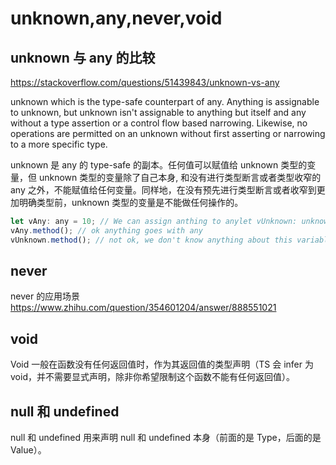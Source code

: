 # unknown,any,never,void

## unknown 与 any 的比较

https://stackoverflow.com/questions/51439843/unknown-vs-any

unknown which is the type-safe counterpart of any. Anything is assignable to unknown, but unknown isn't assignable to anything but itself and any without a type assertion or a control flow based narrowing. Likewise, no operations are permitted on an unknown without first asserting or narrowing to a more specific type.

unknown 是 any 的 type-safe 的副本。任何值可以赋值给 unknown 类型的变量，但 unknown 类型的变量除了自己本身, 和没有进行类型断言或者类型收窄的 any 之外，不能赋值给任何变量。同样地，在没有预先进行类型断言或者收窄到更加明确类型前，unknown 类型的变量是不能做任何操作的。

```js
let vAny: any = 10; // We can assign anthing to anylet vUnknown: unknown =  10; // We can assign anthing to unknown just like any let s1: string = vAny;     // Any is assigable to anything let s2: string = vUnknown; // Invalid we can't assign vUnknown to any other type (without an explicit assertion)
vAny.method(); // ok anything goes with any
vUnknown.method(); // not ok, we don't know anything about this variable
```

## never

never 的应用场景
https://www.zhihu.com/question/354601204/answer/888551021

## void

Void 一般在函数没有任何返回值时，作为其返回值的类型声明（TS 会 infer 为 void，并不需要显式声明，除非你希望限制这个函数不能有任何返回值）。

## null 和 undefined

null 和 undefined 用来声明 null 和 undefined 本身（前面的是 Type，后面的是 Value）。
